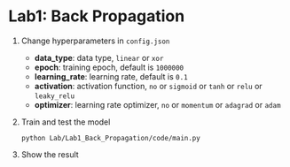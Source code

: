 # Lab1: Back Propagation

1. Change hyperparameters in `config.json` 
    - **data_type**: data type, `linear` or `xor`
    - **epoch**: training epoch, default is `1000000`
    - **learning_rate**: learning rate, default is `0.1`
    - **activation**: activation function, `no` or `sigmoid` or `tanh` or `relu` or `leaky_relu`
    - **optimizer**: learning rate optimizer, `no` or `momentum` or `adagrad` or `adam`
2. Train and test the model
    
    ```
    python Lab/Lab1_Back_Propagation/code/main.py
    ```
    
3. Show the result
